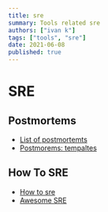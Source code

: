 ```yaml
---
title: sre
summary: Tools related sre
authors: ["ivan k"]
tags: ["tools", "sre"]
date: 2021-06-08
published: true
---
```


# SRE

## Postmortems

- [List of postmortemts](https://github.com/danluu/post-mortems#uncategorized)
- [Postmorems: tempaltes](https://github.com/dastergon/postmortem-templates)

## How To SRE

- [How to sre](https://github.com/upgundecha/howtheysre)
- [Awesome SRE](https://github.com/dastergon/awesome-sre)
